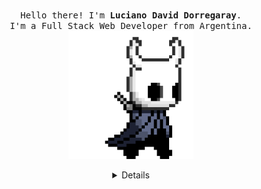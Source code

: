 <p align="center">
  <br>
  <samp>
    Hello there! I'm <b>Luciano David Dorregaray</b>.
    <br>I'm a Full Stack Web Developer from Argentina.<br>

</samp>

  <img src="https://raw.githubusercontent.com/TanZng/TanZng/master/assets/hollor_knight3.gif" width="200"/>

</p>


<details align="center">

<p align="center">
  <a rel="nofollow noopener noreferrer" target="_blank" href="https://www.linkedin.com/in/lucianodavid22/">
  <img src="https://raw.githubusercontent.com/TanZng/TanZng/master/assets/linkedin.png" width="30px" alt="LinkedIn"></a>
  &nbsp; &nbsp;
</p>

<p>
Technologies:
JAVASCRIPT || REACT || REDUX || STYLED COMPONENTS || NODE JS || EXPRESS || SEQUELIZE || POSTGRESQL
</p>

</samp>
</details>

